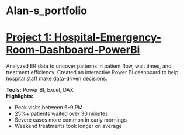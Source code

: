 # Alan-s_portfolio

# <a href="https://github.com/alanmanoj007/Powerbi-Hospital-Emergency-Room-Dashboard">Project 1: Hospital-Emergency-Room-Dashboard-PowerBi</a>

Analyzed ER data to uncover patterns in patient flow, wait times, and treatment efficiency. Created an interactive Power BI dashboard to help hospital staff make data-driven decisions.

**Tools:** Power BI, Excel, DAX  
**Highlights:**
- Peak visits between 6–9 PM
- 25%+ patients waited over 30 minutes
- Severe cases more common in early mornings
- Weekend treatments took longer on average
